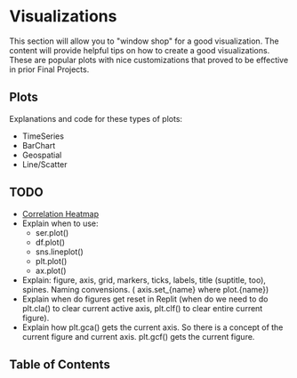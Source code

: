 # <i class="fas fa-book fa-fw"></i> Visualizations

This section will allow you to "window shop" for a good visualization. The content will provide 
helpful tips on how to create a good visualizations. 
These are popular plots with nice customizations that proved to be effective in prior Final Projects.

## Plots

Explanations and code for these types of plots:

- TimeSeries
- BarChart
- Geospatial
- Line/Scatter

## TODO
* [Correlation Heatmap](https://stackoverflow.com/questions/39409866/correlation-heatmap)  
* Explain when to use:
    * ser.plot()  
    * df.plot()  
    * sns.lineplot()  
    * plt.plot()  
    * ax.plot()  
* Explain: figure, axis, grid, markers, ticks, labels, title (suptitle, too), spines. Naming convensions. ( axis.set_{name} where plot.{name})  
* Explain when do figures get reset in Replit (when do we need to do plt.cla() to clear current active axis, plt.clf() to clear entire current figure).  
* Explain how plt.gca() gets the current axis. So there is a concept of the current figure and current axis. plt.gcf() gets the current figure. 


## Table of Contents

```{tableofcontents}

```

